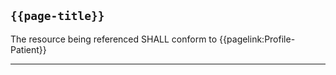## `{{page-title}}`

The resource being referenced SHALL conform to {{pagelink:Profile-Patient}}

---
